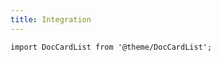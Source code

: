 ```yaml
---
title: Integration
---
```


```mdx-code-block
import DocCardList from '@theme/DocCardList';
```
<DocCardList />
